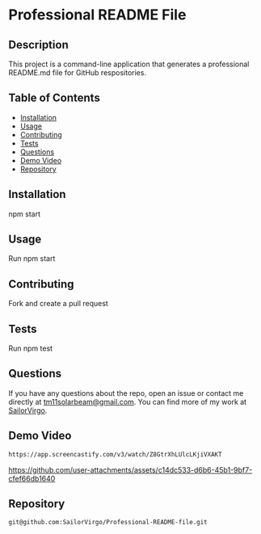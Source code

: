 # Professional README File



## Description

This project is a command-line application that generates a professional README.md file for GitHub respositories.

## Table of Contents

* [Installation](#installation)
* [Usage](#usage)
* [Contributing](#contributing)
* [Tests](#tests)
* [Questions](#questions)
* [Demo Video](#demovideo)
* [Repository](#repository) 


## Installation

npm start

## Usage

Run npm start

## Contributing

Fork and create a pull request

## Tests

Run npm test

## Questions

If you have any questions about the repo, open an issue or contact me directly at tm11solarbeam@gmail.com. You can find more of my work at [SailorVirgo](https://github.com/SailorVirgo).

## Demo Video

```bash
https://app.screencastify.com/v3/watch/Z8GtrXhLUlcLKjiVXAKT
```


https://github.com/user-attachments/assets/c14dc533-d6b6-45b1-9bf7-cfef66db1640


## Repository 

```bash
git@github.com:SailorVirgo/Professional-README-file.git
```


